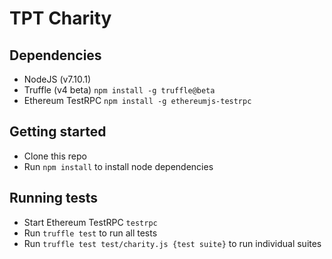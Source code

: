 # TPT Charity

## Dependencies
- NodeJS (v7.10.1)
- Truffle (v4 beta) `npm install -g truffle@beta`
- Ethereum TestRPC `npm install -g ethereumjs-testrpc`

## Getting started 
- Clone this repo
- Run `npm install` to install node dependencies

## Running tests
- Start Ethereum TestRPC `testrpc`
- Run `truffle test` to run all tests
- Run `truffle test test/charity.js {test suite}` to run individual suites